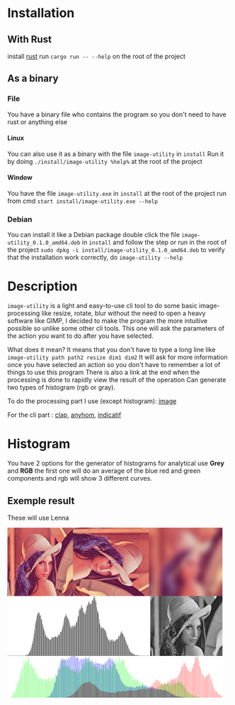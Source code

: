 # Installation
## With Rust
install [rust]("https://www.rust-lang.org/learn/get-started")
run `cargo run -- --help` on the root of the project

## As a binary
### File
You have a binary file who contains the program so you don't need to
have rust or anything else
#### Linux
You can also use it as a binary with the file `image-utility` in `install`
Run it by doing `./install/image-utility %help%` at the root of the project

#### Window
You have the file `image-utility.exe` in `install`
at the root of the project run from cmd `start install/image-utility.exe --help`

### Debian
You can install it like a Debian package double click the file `image-utility_0.1.0_amd64.deb` in `install` and follow the step or
run in the root of the project `sudo dpkg -i install/image-utility_0.1.0_amd64.deb`
to verify that the installation work correctly, do `image-utility --help`

# Description
`image-utility` is a light and easy-to-use cli tool to do some basic image-processing like 
resize, rotate, blur without the need to open a heavy software like GIMP, I decided
to make the program the more intuitive possible so unlike some other cli tools.
This one will ask the parameters of the action you want to do after you have selected.

What does it mean? It means that you don't have to type a long line like `image-utility path path2 resize dim1 dim2`
It will ask for more information once you have selected an action so you don't have to remember a lot of things to use this program
There is also a link at the end when the processing is done to rapidly view the result of the operation
Can generate two types of histogram (rgb or gray).


To do the processing part I use (except histogram): [image](https://github.com/image-rs/image)

For the cli part : [clap](https://github.com/clap-rs/clap), [anyhom](https://github.com/dtolnay/anyhow), [indicatif](https://github.com/console-rs/indicatif)

# Histogram 
You have 2 options for the generator of histograms for analytical use 
**Grey** and **RGB** the first one will do an average of the blue red and green components 
and rgb will show 3 different curves.

## Exemple result
These will use Lenna

![lena](display.png) 
